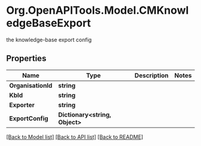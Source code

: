 # Org.OpenAPITools.Model.CMKnowledgeBaseExport
the knowledge-base export config

## Properties

Name | Type | Description | Notes
------------ | ------------- | ------------- | -------------
**OrganisationId** | **string** |  | 
**KbId** | **string** |  | 
**Exporter** | **string** |  | 
**ExportConfig** | **Dictionary&lt;string, Object&gt;** |  | 

[[Back to Model list]](../README.md#documentation-for-models) [[Back to API list]](../README.md#documentation-for-api-endpoints) [[Back to README]](../README.md)

